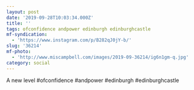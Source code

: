 ```yaml
---
layout: post
date: '2019-09-28T10:03:34.000Z'
title: ''
tags: ofconfidence andpower edinburgh edinburghcastle
mf-syndication:
  - 'https://www.instagram.com/p/B282qJ0jY-b/'
slug: '36214'
mf-photo:
  - 'http://www.miscampbell.com/images/2019-09-36214/ig6n1gm-q.jpg'
category: social
---
```

A new level #ofconfidence #andpower #edinburgh #edinburghcastle
